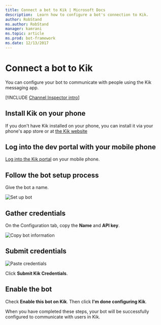 ```yaml
---
title: Connect a bot to Kik | Microsoft Docs
description:  Learn how to configure a bot's connection to Kik.
author: RobStand
ms.author: RobStand
manager: kamrani
ms.topic: article
ms.prod: bot-framework
ms.date: 12/13/2017
---
```


# Connect a bot to Kik

You can configure your bot to communicate with people using the Kik messaging app.

[!INCLUDE [Channel Inspector intro](~/includes/snippet-channel-inspector.md)]

## Install Kik on your phone

If you don't have Kik installed on your phone, you can install it via your phone's app store or at <a href="https://www.kik.com/" target="_blank">the Kik website</a>

## Log into the dev portal with your mobile phone

<a href="https://dev.kik.com" target="_blank">Log into the Kik portal</a> on your mobile phone.

## Follow the bot setup process

Give the bot a name.

![Set up bot](~/media/channels/kik-phone.png)

## Gather credentials

On the Configuration tab, copy the **Name** and **API key**. 

![Copy bot information](~/media/channels/kik-configure.png)

## Submit credentials

![Paste credentials](~/media/channels/kik-creds.png)

Click **Submit Kik Credentials**.

## Enable the bot
Check **Enable this bot on Kik**. Then click **I'm done configuring Kik**. 

When you have completed these steps, your bot will be successfully configured to communicate with users in Kik.
